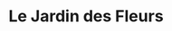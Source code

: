 ---
title: "Le Jardin des Fleurs"
url: /saint-martin-au-laert/le-jardin-des-fleurs/
shop: Blumen
---